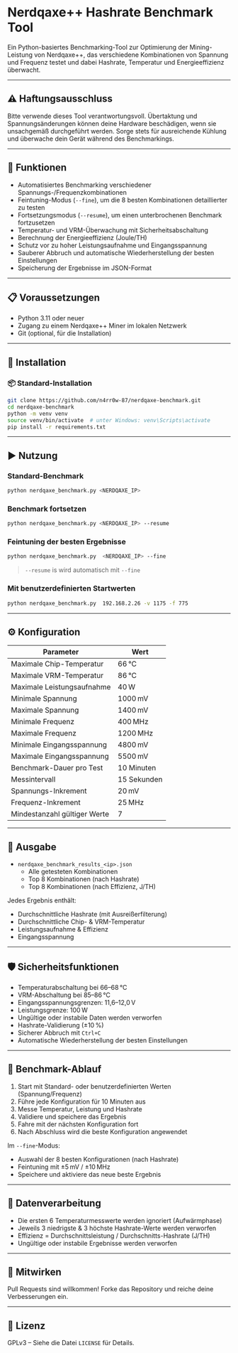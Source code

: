 # Nerdqaxe++ Hashrate Benchmark Tool

Ein Python-basiertes Benchmarking-Tool zur Optimierung der Mining-Leistung von Nerdqaxe++, das verschiedene Kombinationen von Spannung und Frequenz testet und dabei Hashrate, Temperatur und Energieeffizienz überwacht.

---

## ⚠️ Haftungsausschluss

Bitte verwende dieses Tool verantwortungsvoll. Übertaktung und Spannungsänderungen können deine Hardware beschädigen, wenn sie unsachgemäß durchgeführt werden. Sorge stets für ausreichende Kühlung und überwache dein Gerät während des Benchmarkings.

---

## 🚀 Funktionen

- Automatisiertes Benchmarking verschiedener Spannungs-/Frequenzkombinationen
- Feintuning-Modus (`--fine`), um die 8 besten Kombinationen detaillierter zu testen
- Fortsetzungsmodus (`--resume`), um einen unterbrochenen Benchmark fortzusetzen
- Temperatur- und VRM-Überwachung mit Sicherheitsabschaltung
- Berechnung der Energieeffizienz (Joule/TH)
- Schutz vor zu hoher Leistungsaufnahme und Eingangsspannung
- Sauberer Abbruch und automatische Wiederherstellung der besten Einstellungen
- Speicherung der Ergebnisse im JSON-Format

---

## 📋 Voraussetzungen

- Python 3.11 oder neuer
- Zugang zu einem Nerdqaxe++ Miner im lokalen Netzwerk
- Git (optional, für die Installation)

---

## 🧪 Installation

### 📦 Standard-Installation

```bash
git clone https://github.com/n4rr0w-87/nerdqaxe-benchmark.git
cd nerdqaxe-benchmark
python -m venv venv
source venv/bin/activate  # unter Windows: venv\Scripts\activate
pip install -r requirements.txt
```

---

## ▶️ Nutzung

### Standard-Benchmark
```bash
python nerdqaxe_benchmark.py <NERDQAXE_IP>
```

### Benchmark fortsetzen
```bash
python nerdqaxe_benchmark.py <NERDQAXE_IP> --resume
```

### Feintuning der besten Ergebnisse
```bash
python nerdqaxe_benchmark.py  <NERDQAXE_IP> --fine
```
> `--resume` is wird automatisch mit `--fine`

### Mit benutzerdefinierten Startwerten
```bash
python nerdqaxe_benchmark.py  192.168.2.26 -v 1175 -f 775
```

---

## ⚙️ Konfiguration

| Parameter                     | Wert           |
|------------------------------|----------------|
| Maximale Chip-Temperatur     | 66 °C          |
| Maximale VRM-Temperatur      | 86 °C          |
| Maximale Leistungsaufnahme   | 40 W           |
| Minimale Spannung            | 1000 mV        |
| Maximale Spannung            | 1400 mV        |
| Minimale Frequenz            | 400 MHz        |
| Maximale Frequenz            | 1200 MHz       |
| Minimale Eingangsspannung    | 4800 mV        |
| Maximale Eingangsspannung    | 5500 mV        |
| Benchmark-Dauer pro Test     | 10 Minuten     |
| Messintervall                | 15 Sekunden    |
| Spannungs-Inkrement          | 20 mV          |
| Frequenz-Inkrement           | 25 MHz         |
| Mindestanzahl gültiger Werte | 7              |

---

## 💾 Ausgabe

- `nerdqaxe_benchmark_results_<ip>.json`
  - Alle getesteten Kombinationen
  - Top 8 Kombinationen (nach Hashrate)
  - Top 8 Kombinationen (nach Effizienz, J/TH)

Jedes Ergebnis enthält:
- Durchschnittliche Hashrate (mit Ausreißerfilterung)
- Durchschnittliche Chip- & VRM-Temperatur
- Leistungsaufnahme & Effizienz
- Eingangsspannung

---

## 🛡️ Sicherheitsfunktionen

- Temperaturabschaltung bei 66–68 °C
- VRM-Abschaltung bei 85–86 °C
- Eingangs­spannungsgrenzen: 11,6–12,0 V
- Leistungsgrenze: 100 W
- Ungültige oder instabile Daten werden verworfen
- Hashrate-Validierung (±10 %)
- Sicherer Abbruch mit `Ctrl+C`
- Automatische Wiederherstellung der besten Einstellungen

---

## 🔄 Benchmark-Ablauf

1. Start mit Standard- oder benutzerdefinierten Werten (Spannung/Frequenz)
2. Führe jede Konfiguration für 10 Minuten aus
3. Messe Temperatur, Leistung und Hashrate
4. Validiere und speichere das Ergebnis
5. Fahre mit der nächsten Konfiguration fort
6. Nach Abschluss wird die beste Konfiguration angewendet

Im `--fine`-Modus:
- Auswahl der 8 besten Konfigurationen (nach Hashrate)
- Feintuning mit ±5 mV / ±10 MHz
- Speichere und aktiviere das neue beste Ergebnis

---

## 🧠 Datenverarbeitung

- Die ersten 6 Temperaturmesswerte werden ignoriert (Aufwärmphase)
- Jeweils 3 niedrigste & 3 höchste Hashrate-Werte werden verworfen
- Effizienz = Durchschnittsleistung / Durchschnitts-Hashrate (J/TH)
- Ungültige oder instabile Ergebnisse werden verworfen

---

## 🤝 Mitwirken

Pull Requests sind willkommen! Forke das Repository und reiche deine Verbesserungen ein.

---

## 📄 Lizenz

GPLv3 – Siehe die Datei `LICENSE` für Details.
